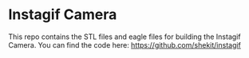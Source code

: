 # Instagif Camera

This repo contains the STL files and eagle files for building the Instagif Camera. You can find the code here: https://github.com/shekit/instagif

